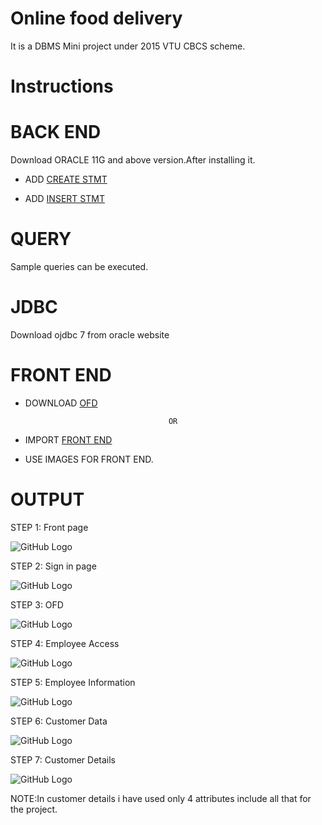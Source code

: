 # Online food delivery

It is a DBMS Mini project under 2015 VTU CBCS scheme.

# Instructions

# BACK END

Download ORACLE 11G and above version.After installing it.

* ADD [CREATE STMT](https://github.com/rutujar/Online-food-delivery/blob/master/Backend/create%20table.txt)

* ADD [INSERT STMT](https://github.com/rutujar/Online-food-delivery/blob/master/Backend/insert.txt)

# QUERY

Sample queries can be executed.

# JDBC

Download ojdbc 7 from oracle website

# FRONT END

* DOWNLOAD [OFD](https://github.com/rutujar/Online-food-delivery/blob/master/ofd)

                                      OR
                                      
* IMPORT [FRONT END](https://github.com/rutujar/Online-food-delivery/tree/master/Front%20end)

* USE IMAGES FOR FRONT END.

# OUTPUT

STEP 1: Front page

![GitHub Logo](https://github.com/rutujar/Online-food-delivery/blob/master/output/Front%20page.png)

STEP 2: Sign in page

![GitHub Logo](https://github.com/rutujar/Online-food-delivery/blob/master/output/Sign%20in%20page.png)

STEP 3: OFD

![GitHub Logo](https://github.com/rutujar/Online-food-delivery/blob/master/output/Online%20Food%20Delivery.png)

STEP 4: Employee Access

![GitHub Logo](https://github.com/rutujar/Online-food-delivery/blob/master/output/Employee%20Access.png)

STEP 5: Employee Information

![GitHub Logo](https://github.com/rutujar/Online-food-delivery/blob/master/output/Employee%20Information.png)

STEP 6: Customer Data

![GitHub Logo](https://github.com/rutujar/Online-food-delivery/blob/master/output/Customer%20Data.png)

STEP 7: Customer Details

![GitHub Logo](https://github.com/rutujar/Online-food-delivery/blob/master/output/Customer%20Details.png)

NOTE:In customer details i have used only 4 attributes include all that for the project.

